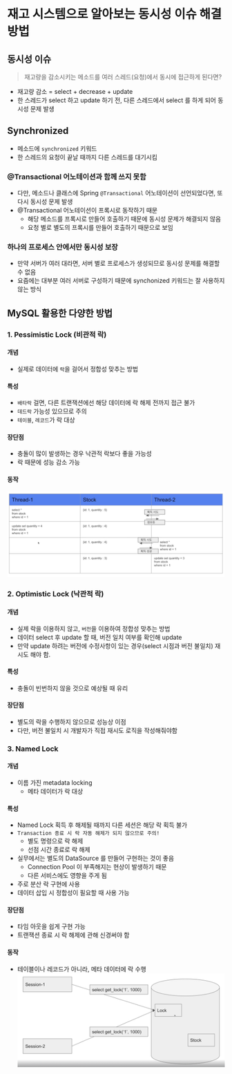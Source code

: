 # 재고 시스템으로 알아보는 동시성 이슈 해결방법

## 동시성 이슈

> 재고량을 감소시키는 메소드를 여러 스레드(요청)에서 동시에 접근하게 된다면?
- 재고량 감소 = select + decrease + update
- 한 스레드가 select 하고 update 하기 전, 다른 스레드에서 select 를 하게 되어 동시성 문제 발생

## Synchronized
- 메소드에 `synchronized` 키워드
- 한 스레드의 요청이 끝날 때까지 다른 스레드를 대기시킴
### @Transactional 어노테이션과 함께 쓰지 못함
- 다만, 메소드나 클래스에 Spring `@Transactional` 어노테이션이 선언되었다면, 또다시 동시성 문제 발생
- @Transactional 어노테이션이 프록시로 동작하기 때문
  - 해당 메소드를 프록시로 만들어 호출하기 때문에 동시성 문제가 해결되지 않음
  - 요청 별로 별도의 프록시를 만들어 호출하기 때문으로 보임
### 하나의 프로세스 안에서만 동시성 보장
- 만약 서버가 여러 대라면, 서버 별로 프로세스가 생성되므로 동시성 문제를 해결할 수 없음
- 요즘에는 대부분 여러 서버로 구성하기 때문에 synchonized 키워드는 잘 사용하지 않는 방식

## MySQL 활용한 다양한 방법

### 1. Pessimistic Lock (비관적 락)
#### 개념
- 실제로 데이터에 `락`을 걸어서 정합성 맞추는 방법
#### 특성
- `배타락` 걸면, 다른 트랜잭션에선 해당 데이터에 락 해제 전까지 접근 불가
- `데드락` 가능성 있으므로 주의
- `테이블`, `레코드`가 락 대상
#### 장단점
- 충돌이 많이 발생하는 경우 낙관적 락보다 좋을 가능성
- 락 때문에 성능 감소 가능
#### 동작
![비관적_락.png](비관적_락.png)

### 2. Optimistic Lock (낙관적 락)
#### 개념
- 실제 락을 이용하지 않고, `버전`을 이용하여 정합성 맞추는 방법
- 데이터 select 후 update 할 때, 버전 일치 여부를 확인해 update
- 만약 update 하려는 버전에 수정사항이 있는 경우(select 시점과 버전 불일치) 재시도 해야 함.
#### 특성
- 충돌이 빈번하지 않을 것으로 예상될 때 유리
#### 장단점
- 별도의 락을 수행하지 않으므로 성능상 이점
- 다만, 버전 불일치 시 개발자가 직접 재시도 로직을 작성해줘야함

### 3. Named Lock
#### 개념
- 이름 가진 metadata locking
  - 메타 데이터가 락 대상
#### 특성
- Named Lock 획득 후 해제될 때까지 다른 세션은 해당 락 획득 불가
- `Transaction 종료 시 락 자동 해제가 되지 않으므로 주의!`
  - 별도 명령으로 락 해제
  - 선점 시간 종료로 락 해제
- 실무에서는 별도의 DataSource 를 만들어 구현하는 것이 좋음
  - Connection Pool 이 부족해지는 현상이 발생하기 때문
  - 다른 서비스에도 영향을 주게 됨
- 주로 분산 락 구현에 사용
- 데이터 삽입 시 정합성이 필요할 때 사용 가능
#### 장단점
- 타임 아웃을 쉽게 구현 가능
- 트랜잭션 종료 시 락 해제에 관해 신경써야 함
#### 동작
- 테이블이나 레코드가 아니라, 메타 데이터에 락 수행
![Named_Lock.png](Named_Lock.png)